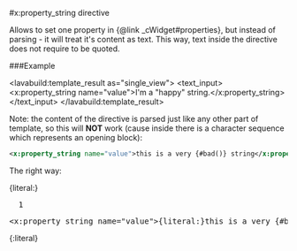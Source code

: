 
#x:property_string directive

<script type="lavabuild/eval">result = global.LavaBuild.generateDirectiveInfoBox('property_string');</script>

Allows to set one property in {@link _cWidget#properties}, but instead of parsing - it will treat it's content as text.
This way, text inside the directive does not require to be quoted.

###Example

<lavabuild:template_result as="single_view">
<text_input>
	<x:property_string name="value">I'm a "happy" string.</x:property_string>
</text_input>
</lavabuild:template_result>

Note: the content of the directive is parsed just like any other part of template, so this will <b>NOT</b> work 
(cause inside there is a character sequence which represents an opening block):

```xml
<x:property_string name="value">this is a very {#bad()} string</x:property_string>
```

The right way:

<!-- closing 'literal' switch in code... -->
{literal:}
<div class="lava-code-container">
<div class="lava-code">
<pre class="lava-code-line-numbers">&nbsp;&nbsp;1</pre>
<pre class="lava-code-content hljs xml"><span class="hljs-tag">&lt;<span class="hljs-title">x:property_string</span> <span class="hljs-attribute">name</span>=<span class="hljs-value">"value"</span>&gt;</span>&#123;literal:}this is a very {#bad()} string&#123;:literal}<span class="hljs-tag">&lt;/<span class="hljs-title">x:property_string</span>&gt;</span></pre>
</div>
</div>
{:literal}